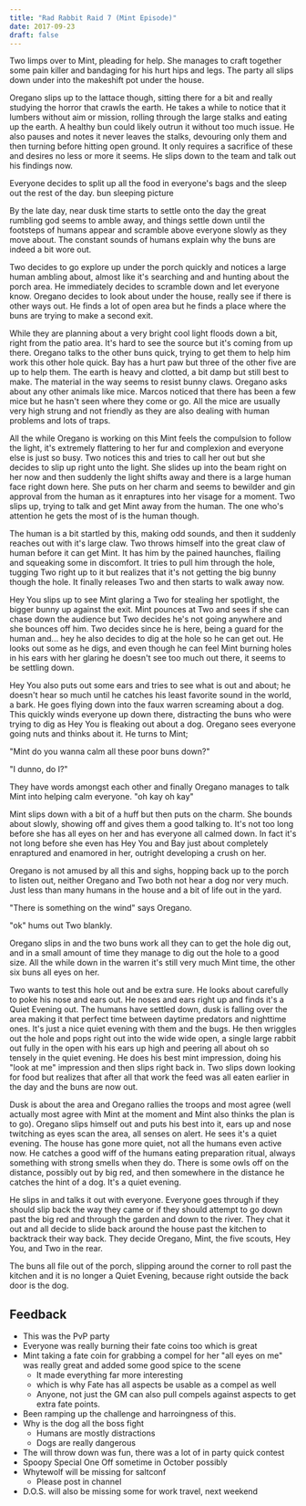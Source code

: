 ```yaml
---
title: "Rad Rabbit Raid 7 (Mint Episode)"
date: 2017-09-23
draft: false
---
```


Two limps over to Mint, pleading for help. She manages to craft together some pain killer and bandaging for his hurt hips and legs. The party all slips down under into the makeshift pot under the house.

Oregano slips up to the lattace though, sitting there for a bit and really studying the horror that crawls the earth. He takes a while to notice that it lumbers without aim or mission, rolling through the large stalks and eating up the earth. A healthy bun could likely outrun it without too much issue. He also pauses and notes it never leaves the stalks, devouring only them and then turning before hitting open ground. It only requires a sacrifice of these and desires no less or more it seems. He slips down to the team and talk out his findings now.

Everyone decides to split up all the food in everyone's bags and the sleep out the rest of the day. bun sleeping picture

By the late day, near dusk time starts to settle onto the day the great rumbling god seems to amble away, and things settle down until the footsteps of humans appear and scramble above everyone slowly as they move about. The constant sounds of humans explain why the buns are indeed a bit wore out.

Two decides to go explore up under the porch quickly and notices a large human ambling about, almost like it's searching and and hunting about the porch area. He immediately decides to scramble down and let everyone know. Oregano decides to look about under the house, really see if there is other ways out. He finds a lot of open area but he finds a place where the buns are trying to make a second exit.

While they are planning about a very bright cool light floods down a bit, right from the patio area. It's hard to see the source but it's coming from up there. Oregano talks to the other buns quick, trying to get them to help him work this other hole quick. Bay has a hurt paw but three of the other five are up to help them. The earth is heavy and clotted, a bit damp but still best to make. The material in the way seems to resist bunny claws. Oregano asks about any other animals like mice. Marcos noticed that there has been a few mice but he hasn't seen where they come or go. All the mice are usually very high strung and not friendly as they are also dealing with human problems and lots of traps.

All the while Oregano is working on this Mint feels the compulsion to follow the light, it's extremely flattering to her fur and complexion and everyone else is just so busy. Two notices this and tries to call her out but she decides to slip up right unto the light. She slides up into the beam right on her now and then suddenly the light shifts away and there is a large human face right down here. She puts on her charm and seems to bewilder and gin approval from the human as it enraptures into her visage for a moment. Two slips up, trying to talk and get Mint away from the human. The one who's attention he gets the most of is the human though.

The human is a bit startled by this, making odd sounds, and then it suddenly reaches out with it's large claw. Two throws himself into the great claw of human before it can get Mint. It has him by the pained haunches, flailing and squeaking some in discomfort. It tries to pull him through the hole, tugging Two right up to it but realizes that it's not getting the big bunny though the hole. It finally releases Two and then starts to walk away now.

Hey You slips up to see Mint glaring a Two for stealing her spotlight, the bigger bunny up against the exit. Mint pounces at Two and sees if she can chase down the audience but Two decides he's not going anywhere and she bounces off him. Two decides since he is here, being a guard for the human and... hey he also decides to dig at the hole so he can get out. He looks out some as he digs, and even though he can feel Mint burning holes in his ears with her glaring he doesn't see too much out there, it seems to be settling down.

Hey You also puts out some ears and tries to see what is out and about; he doesn't hear so much until he catches his least favorite sound in the world, a bark. He goes flying down into the faux warren screaming about a dog. This quickly winds everyone up down there, distracting the buns who were trying to dig as Hey You is fleaking out about a dog. Oregano sees everyone going nuts and thinks about it. He turns to Mint;

"Mint do you wanna calm all these poor buns down?"

"I dunno, do I?"

They have words amongst each other and finally Oregano manages to talk Mint into helping calm everyone. "oh kay oh kay"

Mint slips down with a bit of a huff but then puts on the charm. She bounds about slowly, showing off and gives them a good talking to. It's not too long before she has all eyes on her and has everyone all calmed down. In fact it's not long before she even has Hey You and Bay just about completely enraptured and enamored in her, outright developing a crush on her.

Oregano is not amused by all this and sighs, hopping back up to the porch to listen out, neither Oregano and Two both not hear a dog nor very much. Just less than many humans in the house and a bit of life out in the yard.

"There is something on the wind" says Oregano.

"ok" hums out Two blankly.

Oregano slips in and the two buns work all they can to get the hole dig out, and in a small amount of time they manage to dig out the hole to a good size. All the while down in the warren it's still very much Mint time, the other six buns all eyes on her. 

Two wants to test this hole out and be extra sure. He looks about carefully to poke his nose and ears out. He noses and ears right up and finds it's a Quiet Evening out. The humans have settled down, dusk is falling over the area making it that perfect time between daytime predators and nighttime ones. It's just a nice quiet evening with them and the bugs. He then wriggles out the hole and pops right out into the wide wide open, a single large rabbit out fully in the open with his ears up high and peering all about oh so tensely in the quiet evening. He does his best mint impression, doing his "look at me" impression and then slips right back in. Two slips down looking for food but realizes that after all that work the feed was all eaten earlier in the day and the buns are now out.

Dusk is about the area and Oregano rallies the troops and most agree (well actually most agree with Mint at the moment and Mint also thinks the plan is to go). Oregano slips himself out and puts his best into it, ears up and nose twitching as eyes scan the area, all senses on alert. He sees it's a quiet evening. The house has gone more quiet, not all the humans even active now. He catches a good wiff of the humans eating preparation ritual, always something with strong smells when they do. There is some owls off on the distance, possibly out by big red, and then somewhere in the distance he catches the hint of a dog. It's a quiet evening.

He slips in and talks it out with everyone. Everyone goes through if they should slip back the way they came or if they should attempt to go down past the big red and through the garden and down to the river. They chat it out and all decide to slide back around the house past the kitchen to backtrack their way back. They decide Oregano, Mint, the five scouts, Hey You, and Two in the rear.

The buns all file out of the porch, slipping around the corner to roll past the kitchen and it is no longer a Quiet Evening, because right outside the back door is the dog.

## Feedback
* This was the PvP party
* Everyone was really burning their fate coins too which is great
* Mint taking a fate coin for grabbing a compel for her "all eyes on me" was really great and added some good spice to the scene
  * It made everything far more interesting
  * which is why Fate has all aspects be usable as a compel as well
  * Anyone, not just the GM can also pull compels against aspects to get extra fate points.
* Been ramping up the challenge and harroingness of this.
* Why is the dog all the boss fight
  * Humans are mostly distractions
  * Dogs are really dangerous
* The will throw down was fun, there was a lot of in party quick contest
* Spoopy Special One Off sometime in October possibly
* Whytewolf will be missing for saltconf
  * Please post in channel
* D.O.S. will also be missing some for work travel, next weekend
